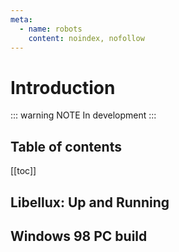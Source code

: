 ```yaml
---
meta:
  - name: robots
    content: noindex, nofollow
---
```


# Introduction

::: warning NOTE
In development
:::

## Table of contents

[[toc]]

## Libellux: Up and Running

## Windows 98 PC build
